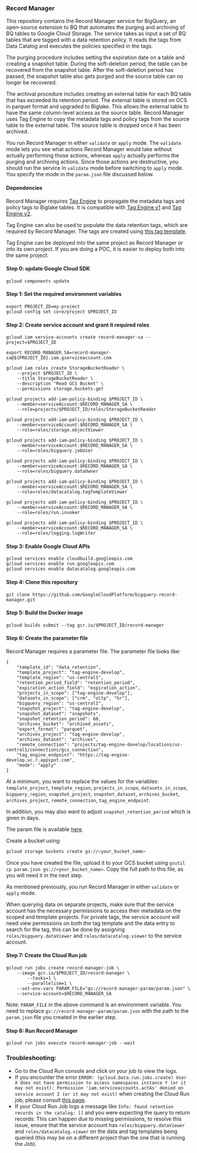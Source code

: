 ### Record Manager
This repository contains the Record Manager service for BigQuery, an open-source extension to BQ that automates the purging and archiving of BQ tables to Google Cloud Storage. The service takes as input a set of BQ tables that are tagged with a data retention policy. It reads the tags from Data Catalog and executes the policies specified in the tags. 

The purging procedure includes setting the expiration date on a table and creating a snapshot table. During the soft-deletion period, the table can be recovered from the snapshot table. After the soft-deletion period has passed, the snapshot table also gets purged and the source table can no longer be recovered. 

The archival procedure includes creating an external table for each BQ table that has exceeded its retention period. The external table is stored on GCS in parquet format and upgraded to Biglake. This allows the external table to have the same column-level access as the source table. Record Manager uses Tag Engine to copy the metadata tags and policy tags from the source table to the external table. The source table is dropped once it has been archived. 

You run Record Manager in either `validate` or `apply` mode. The `validate` mode lets you see what actions Record Manager would take without actually performing those actions, whereas `apply` actually performs the purging and archiving actions. Since those actions are destructive, you should run the service in `validate` mode before switching to `apply` mode. You specify the mode in the `param.json` file discussed below. 

#### Dependencies 

Record Manager requires [Tag Engine](https://github.com/GoogleCloudPlatform/datacatalog-tag-engine/) to propagate the metadata tags and policy tags to Biglake tables. It is compatible with [Tag Engine v1](https://github.com/GoogleCloudPlatform/datacatalog-tag-engine/blob/main/README.md) and [Tag Engine v2](https://github.com/GoogleCloudPlatform/datacatalog-tag-engine/tree/cloud-run). 

Tag Engine can also be used to populate the data retention tags, which are required by Record Manager. The tags are created using [this tag template](https://github.com/GoogleCloudPlatform/datacatalog-templates/blob/master/data_retention.yaml).  

Tag Engine can be deployed into the same project as Record Manager or into its own project. If you are doing a POC, it is easier to deploy both into the same project. 


#### Step 0: update Google Cloud SDK

```
gcloud components update
```

#### Step 1: Set the required environment variables

```
export PROJECT_ID=my-project
gcloud config set core/project $PROJECT_ID
```

#### Step 2: Create service account and grant it required roles

```
gcloud iam service-accounts create record-manager-sa --project=$PROJECT_ID

export RECORD_MANAGER_SA=record-manager-sa@${PROJECT_ID}.iam.gserviceaccount.com

gcloud iam roles create StorageBucketReader \
	--project $PROJECT_ID \
	--title StorageBucketReader \
	--description "Read GCS Bucket" \
	--permissions storage.buckets.get

gcloud projects add-iam-policy-binding $PROJECT_ID \
	--member=serviceAccount:$RECORD_MANAGER_SA \
	--role=projects/$PROJECT_ID/roles/StorageBucketReader

gcloud projects add-iam-policy-binding $PROJECT_ID \
	--member=serviceAccount:$RECORD_MANAGER_SA \
	--role=roles/storage.objectViewer

gcloud projects add-iam-policy-binding $PROJECT_ID \
	--member=serviceAccount:$RECORD_MANAGER_SA \
	--role=roles/bigquery.jobUser
	
gcloud projects add-iam-policy-binding $PROJECT_ID \
	--member=serviceAccount:$RECORD_MANAGER_SA \
	--role=roles/bigquery.dataOwner
	
gcloud projects add-iam-policy-binding $PROJECT_ID \
	--member=serviceAccount:$RECORD_MANAGER_SA \
	--role=roles/datacatalog.tagTemplateViewer

gcloud projects add-iam-policy-binding $PROJECT_ID \
	--member=serviceAccount:$RECORD_MANAGER_SA \
	--role=roles/run.invoker
	
gcloud projects add-iam-policy-binding $PROJECT_ID \
	--member=serviceAccount:$RECORD_MANAGER_SA \
	--role=roles/logging.logWriter
```

#### Step 3: Enable Google Cloud APIs

```
gcloud services enable cloudbuild.googleapis.com
gcloud services enable run.googleapis.com
gcloud services enable datacatalog.googleapis.com
```

#### Step 4: Clone this repository
```
git clone https://github.com/GoogleCloudPlatform/bigquery-record-manager.git
```

#### Step 5: Build the Docker image

```
gcloud builds submit --tag gcr.io/$PROJECT_ID/record-manager
```

#### Step 6: Create the parameter file

Record Manager requires a parameter file. The parameter file looks like:

```
{
	"template_id": "data_retention", 
	"template_project": "tag-engine-develop", 
	"template_region": "us-central1", 
	"retention_period_field": "retention_period",
	"expiration_action_field": "expiration_action",
	"projects_in_scope": ["tag-engine-develop"],
	"datasets_in_scope": ["crm", "oltp", "hr"],
	"bigquery_region": "us-central1",
	"snapshot_project": "tag-engine-develop",
	"snapshot_dataset": "snapshots",
	"snapshot_retention_period": 60,
	"archives_bucket": "archived_assets",
	"export_format": "parquet",
	"archives_project": "tag-engine-develop",
	"archives_dataset": "archives",
	"remote_connection": "projects/tag-engine-develop/locations/us-central1/connections/gcs_connection",
	"tag_engine_endpoint": "https://tag-engine-develop.uc.r.appspot.com",
	"mode": "apply"
}
```

At a minimum, you want to replace the values for the variables: `template_project`, `template_region`, `projects_in_scope`, `datasets_in_scope`, `bigquery_region`, `snapshot_project`, `snapshot_dataset`, `archives_bucket`, `archives_project`, `remote_connection`, `tag_engine_endpoint`. 
 
In addition, you may also want to adjust `snapshot_retention_period` which is given in days. 

The param file is available [here](https://github.com/GoogleCloudPlatform/bigquery-record-manager/blob/main/param.json). 

Create a bucket using:

```bash
gcloud storage buckets create gs://<your_bucket_name>
```

Once you have created the file, upload it to your GCS bucket using `gsutil cp param.json gs://<your_bucket_name>`. Copy the full path to this file, as you will need it in the next step.

As mentioned previously, you run Record Manager in either `validate` or `apply` mode. 

When querying data on separate projects, make sure that the service account has the necessary permissions to access their metadata on the scoped and template projects. For private tags, the service account will need view permissions on both the tag template and the data entry to search for the tag, this can be done by assigning `roles/bigquery.dataViewer` and `roles/datacatalog.viewer` to the service account.

#### Step 7: Create the Cloud Run job

```
gcloud run jobs create record-manager-job \
	--image gcr.io/$PROJECT_ID/record-manager \
        --tasks=1 \
        --parallelism=1 \
	--set-env-vars PARAM_FILE="gs://record-manager-param/param.json" \
	--service-account=$RECORD_MANAGER_SA
```

Note: `PARAM_FILE` in the above command is an environment variable. You need to replace `gs://record-manager-param/param.json` with the path to the `param.json` file you created in the earlier step. 

#### Step 8: Run Record Manager

```
gcloud run jobs execute record-manager-job --wait
```

### Troubleshooting:

* Go to the Cloud Run console and click on your job to view the logs. 
* If you encounter the error `ERROR: (gcloud.beta.run.jobs.create) User X does not have permission to access namespaces instance Y (or it may not exist): Permission 'iam.serviceaccounts.actAs' denied on service account Z (or it may not exist)` when creating the Cloud Run job, please consult [this page](https://cloud.google.com/iam/docs/service-accounts-actas).
* If your Cloud Run Job logs a message like `Info: found retention records in the catalog: []` and you were expecting the query to return records: This can happen due to missing permissions, to resolve this issue, ensure that the service account has `roles/bigquery.dataViewer` and `roles/datacatalog.viewer` on the data and tag templates being queried (this may be on a different project than the one that is running the Job).
